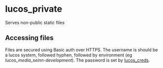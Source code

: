 # lucos_private
Serves non-public static files

## Accessing files
Files are secured using Basic auth over HTTPS.  The username is should be a lucos system, followed hyphen, followed by environment (eg _lucos_media_seinn-development_).  The password is set by [lucos_creds](https://github.com/lucas42/lucos_creds).